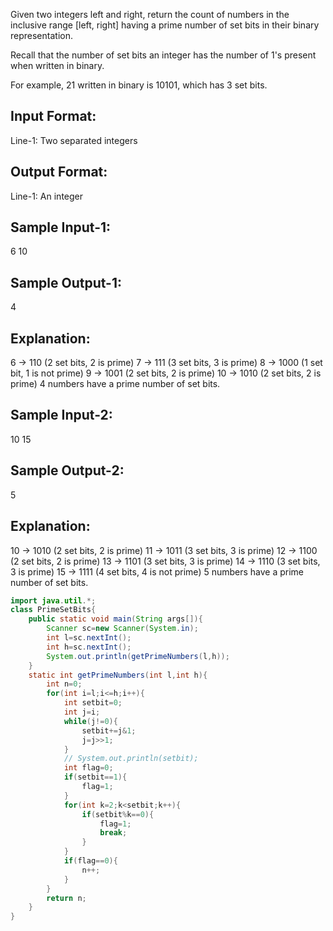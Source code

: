 Given two integers left and right, return the count of numbers in the inclusive range [left, right]
 having a prime number of set bits in their binary representation.

Recall that the number of set bits an integer has the number of 1's present when written in binary.

For example, 21 written in binary is 10101, which has 3 set bits.
 
Input Format:
-------------
Line-1: Two separated integers

Output Format:
--------------
Line-1: An integer

Sample Input-1:
---------------
6  10

Sample Output-1:
---------------
4

Explanation:
------------
6  -> 110 (2 set bits, 2 is prime)
7  -> 111 (3 set bits, 3 is prime)
8  -> 1000 (1 set bit, 1 is not prime)
9  -> 1001 (2 set bits, 2 is prime)
10 -> 1010 (2 set bits, 2 is prime)
4 numbers have a prime number of set bits.

Sample Input-2:
---------------
10 15

Sample Output-2:
---------------
5

Explanation:
------------
10 -> 1010 (2 set bits, 2 is prime)
11 -> 1011 (3 set bits, 3 is prime)
12 -> 1100 (2 set bits, 2 is prime)
13 -> 1101 (3 set bits, 3 is prime)
14 -> 1110 (3 set bits, 3 is prime)
15 -> 1111 (4 set bits, 4 is not prime)
5 numbers have a prime number of set bits.


```java
import java.util.*;
class PrimeSetBits{
    public static void main(String args[]){
        Scanner sc=new Scanner(System.in);
        int l=sc.nextInt();
        int h=sc.nextInt();
        System.out.println(getPrimeNumbers(l,h));
    }
    static int getPrimeNumbers(int l,int h){
        int n=0;
        for(int i=l;i<=h;i++){
            int setbit=0;
            int j=i;
            while(j!=0){
                setbit+=j&1;
                j=j>>1;
            }
            // System.out.println(setbit);
            int flag=0;
            if(setbit==1){
                flag=1;
            }
            for(int k=2;k<setbit;k++){
                if(setbit%k==0){
                    flag=1;
                    break;
                }
            }
            if(flag==0){
                n++;
            }
        }
        return n;
    }
}
```